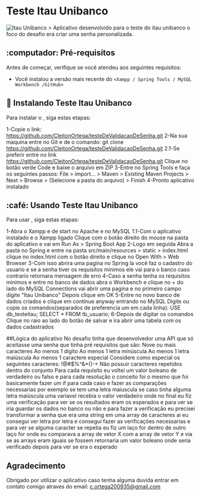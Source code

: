 # Teste Itau Unibanco
<img src="https://1bilhao.com.br/wp-content/uploads/2020/08/ITUB4.jpg" alt="Itau Unibanco">
> Aplicativo desenvolvido para o teste do itau unibanco o foco do desafio era criar uma senha personalizada.

## :computador: Pré-requisitos
Antes de começar, verifique se você atendeu aos seguintes requisitos:
* Você instalou a versão mais recente do `<Xampp / Spring Tools / MySQL Workbench /GitHub>`

## 🚀 Instalando Teste Itau Unibanco
Para instalar o <Teste Itau Unibanco>, siga estas etapas:

1-Copie o link: https://github.com/CleitonOrtega/testeDeValidacaoDeSenha.git
2-Na sua maquina entre no Git e de o comando:
git clone https://github.com/CleitonOrtega/testeDeValidacaoDeSenha.git
2.1-Se preferir entre no link https://github.com/CleitonOrtega/testeDeValidacaoDeSenha.git Clique no botão verde Code e baixe o arquivo em ZIP
3-Entre no Spring Tools e faça os seguintes passos: File > import... > Maven > Existing Maven Projects > Next > Browse > (Selecione a pasta do arquivo) > Finish
4-Pronto aplicativo instalado

## :café: Usando Teste Itau Unibanco
Para usar <Teste Itau Unibanco>, siga estas etapas:

1-Abra o Xampp e de start no Apache e no MySQL
1.1-Com o aplicativo instalado e o Xampp ligado Clique com o botão direito do mouse na pasta do aplicativo e vai em Run As > Spring Boot App
2-Logo em seguida Abra a pasta no Spring e entre na pasta src/main/resources > static > index.html clique no index.html com o botão direito e clique no Open With > Web Browser
3-Com isso abrira uma pagina no Spring la você faz o cadastro do usuario e se a senha tiver os requisitos minimos ele vai para o banco caso contrario retornara mensagem de erro
4-Caso a senha tenha os requisitos minimos e entre no banco de dados abra o Workbench e clique no + do lado do MySQL Connections vai abrir uma pagina e no primeiro campo digite
"Itau Unibanco" Depois clique em OK
5-Entre no novo banco de dados criados e clique em continue anyway entrando no MySQL Digite ou copie os comandos(separados de preferencia um em cada linha):
USE db_testeitau;
SELECT * FROM tb_usuario;
6-Depois de digitar os comandos Clique no raio ao lado do botão de salvar e ira abrir uma tabela com os dados cadastrados

##Lógica do aplicativo
No desafio tinha que desenvolvedor uma API que só aceitasse uma senha que tinha pré requisitos que são:
Nove ou mais caracteres
Ao menos 1 dígito
Ao menos 1 letra minúscula
Ao menos 1 letra maiúscula
Ao menos 1 caractere especial
Considere como especial os seguintes caracteres: !@#$%^&*()-+
Não possuir caracteres repetidos dentro do conjunto
Para cada requisito eu voltei um valor boleano de verdadeiro ou falso e para cada resolução o conceito foi o mesmo que foi basicamente fazer um if para cada caso e fazer as comparações
necessarias por exemplo se tem uma letra maiuscula se caso tinha alguma letra maiúscula uma variavel recebia o valor verdadeiro onde no final eu fiz uma verificação para ver se os resultados eram os esperados
e para ver se iria guardar os dados no banco ou não e para fazer a verificação eu precisei transformar a senha que era uma string em uma array de caracteres ai eu consegui ver letra por letra e 
consegui fazer as verificações necessarias e para ver se alguma caracter se repetia eu fiz um laço for dentro de outro laço for onde eu comparava a array de vetor X com a array de vetor Y
e via se as arrays eram iguais se fossem retornaria um valor boleano onde seria verificado depois para ver se era o esperado

## Agradecimento
Obrigado por utilizar o aplicativo <Teste Itau Unibanco> caso tenha alguma duvida entrar em contato comigo atraves do email: c.ortega200935@gmail.com